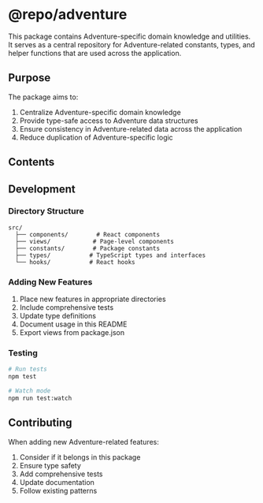 # @repo/adventure

This package contains Adventure-specific domain knowledge and utilities. It serves as a central repository for Adventure-related constants, types, and helper functions that are used across the application.

## Purpose

The package aims to:
1. Centralize Adventure-specific domain knowledge
2. Provide type-safe access to Adventure data structures
3. Ensure consistency in Adventure-related data across the application
4. Reduce duplication of Adventure-specific logic

## Contents

## Development

### Directory Structure
```
src/
  ├── components/        # React components
  ├── views/            # Page-level components
  ├── constants/        # Package constants
  ├── types/           # TypeScript types and interfaces
  └── hooks/           # React hooks
```

### Adding New Features

1. Place new features in appropriate directories
2. Include comprehensive tests
3. Update type definitions
4. Document usage in this README
5. Export views from package.json

### Testing

```bash
# Run tests
npm test

# Watch mode
npm run test:watch
```

## Contributing

When adding new Adventure-related features:
1. Consider if it belongs in this package
2. Ensure type safety
3. Add comprehensive tests
4. Update documentation
5. Follow existing patterns
